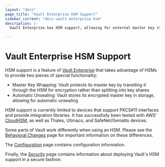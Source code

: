 ```yaml
---
layout: "docs"
page_title: "Vault Enterprise HSM Support"
sidebar_current: "docs-vault-enterprise-hsm"
description: |-
  Vault Enterprise has HSM support, allowing for external master key storage and automatic unsealing.

---
```


# Vault Enterprise HSM Support

HSM support is a feature of [Vault
Enterprise](https://www.hashicorp.com/vault.html) that takes advantage of HSMs
to provide two pieces of special functionality:

 * Master Key Wrapping: Vault protects its master key by transiting it through
   the HSM for encryption rather than splitting into key shares
 * Automatic Unsealing: Vault stores its encrypted master key in storage,
   allowing for automatic unsealing

HSM support is currently limited to devices that support PKCS#11 interfaces and
provide integration libraries. It has successfully been tested with AWS'
[CloudHSM](https://aws.amazon.com/cloudhsm/), as well as Thales, Utimaco, and
SafeNet/Gemalto devices.

Some parts of Vault work differently when using an HSM. Please see the
[Behavioral Changes](/docs/vault-enterprise/hsm/behavior.html) page for important information
on these differences.

The [Configuration](/docs/vault-enterprise/hsm/configuration.html) page contains configuration
information.

Finally, the [Security](/docs/vault-enterprise/hsm/security.html) page contains information
about deploying Vault's HSM support in a secure fashion.
